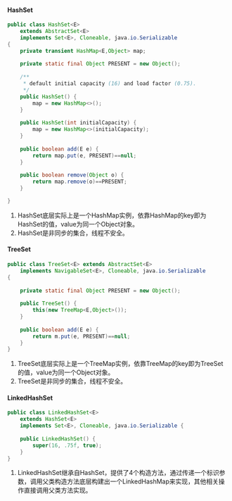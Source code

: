 #### HashSet

```java
public class HashSet<E>
    extends AbstractSet<E>
    implements Set<E>, Cloneable, java.io.Serializable
{
	private transient HashMap<E,Object> map;
    
    private static final Object PRESENT = new Object();
    
    /**
     * default initial capacity (16) and load factor (0.75).
     */
    public HashSet() {
        map = new HashMap<>();
    }
    
    public HashSet(int initialCapacity) {
        map = new HashMap<>(initialCapacity);
    }
    
    public boolean add(E e) {
        return map.put(e, PRESENT)==null;
    }
    
    public boolean remove(Object o) {
        return map.remove(o)==PRESENT;
    }

}
```



1. HashSet底层实际上是一个HashMap实例，依靠HashMap的key即为HashSet的值，value为同一个Object对象。
2. HashSet是非同步的集合，线程不安全。



#### TreeSet

```java
public class TreeSet<E> extends AbstractSet<E>
    implements NavigableSet<E>, Cloneable, java.io.Serializable
{
    
    private static final Object PRESENT = new Object();
    
	public TreeSet() {
        this(new TreeMap<E,Object>());
    }
    
    public boolean add(E e) {
        return m.put(e, PRESENT)==null;
    }
}
```



1. TreeSet底层实际上是一个TreeMap实例，依靠TreeMap的key即为TreeSet的值，value为同一个Object对象。
2. TreeSet是非同步的集合，线程不安全。



#### LinkedHashSet

```java
public class LinkedHashSet<E>
    extends HashSet<E>
    implements Set<E>, Cloneable, java.io.Serializable {
    
    public LinkedHashSet() {
        super(16, .75f, true);
    }
}
```



1. LinkedHashSet继承自HashSet，提供了4个构造方法，通过传递一个标识参数，调用父类构造方法底层构建出一个LinkedHashMap来实现，其他相关操作直接调用父类方法实现。